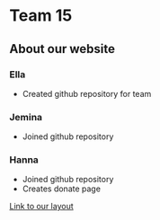# Team 15

## About our website 

### Ella 
- Created github repository for team


### Jemina 

- Joined github repository


### Hanna 

- Joined github repository
- Creates donate page



[Link to our layout](https//...) 